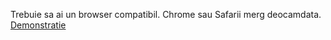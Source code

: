 Trebuie sa ai un browser compatibil. Chrome sau Safarii merg deocamdata. [Demonstratie](https://www.google.com)
